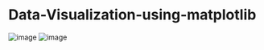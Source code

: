 # Data-Visualization-using-matplotlib
![image](https://github.com/jorden17/Data-Visualization-using-matplotlib/assets/147804450/c40e0e6f-0a72-4e54-aa49-ba1e6569475c)
![image](https://github.com/jorden17/Data-Visualization-using-matplotlib/assets/147804450/1abd5268-aad6-4b48-b4e0-4c6ed0ead4f6)

